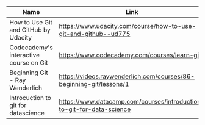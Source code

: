 Name | Link
------------ | -------------
How to Use Git and GitHub by Udacity | https://www.udacity.com/course/how-to-use-git-and-github--ud775
Codecademy's interactive course on Git | https://www.codecademy.com/courses/learn-git
Beginning Git - Ray Wenderlich | https://videos.raywenderlich.com/courses/86-beginning-git/lessons/1
Introcuction to git for datascience | https://www.datacamp.com/courses/introduction-to-git-for-data-science
